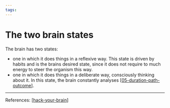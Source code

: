 ```yaml
--- 
tags:
---
```


# The two brain states
The brain has two states:
- one in which it does things in a reflexive way. This state is driven by habits and is the brains desired state, since it does not require to much energy to steer the organism this way.
- one in which it does things in a deliberate way, consciously thinking about it. In this state, the brain constantly analyses [[05-duration-path-outcome]].

---
References:
[[hack-your-brain]]

[//begin]: # "Autogenerated link references for markdown compatibility"
[05-duration-path-outcome]: 05-duration-path-outcome.md "05-duration-path-outcome"
[hack-your-brain]: hack-your-brain.md "533 Hack your brain"
[//end]: # "Autogenerated link references"